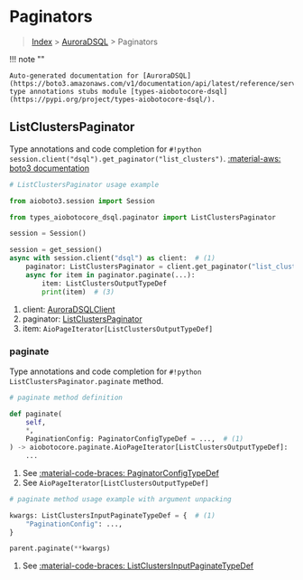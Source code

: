 # Paginators

> [Index](../README.md) > [AuroraDSQL](./README.md) > Paginators

!!! note ""

    Auto-generated documentation for [AuroraDSQL](https://boto3.amazonaws.com/v1/documentation/api/latest/reference/services/dsql.html#auroradsql)
    type annotations stubs module [types-aiobotocore-dsql](https://pypi.org/project/types-aiobotocore-dsql/).

## ListClustersPaginator

Type annotations and code completion for `#!python session.client("dsql").get_paginator("list_clusters")`.
[:material-aws: boto3 documentation](https://boto3.amazonaws.com/v1/documentation/api/latest/reference/services/dsql/paginator/ListClusters.html#AuroraDSQL.Paginator.ListClusters)

```python
# ListClustersPaginator usage example

from aioboto3.session import Session

from types_aiobotocore_dsql.paginator import ListClustersPaginator

session = Session()

session = get_session()
async with session.client("dsql") as client:  # (1)
    paginator: ListClustersPaginator = client.get_paginator("list_clusters")  # (2)
    async for item in paginator.paginate(...):
        item: ListClustersOutputTypeDef
        print(item)  # (3)
```

1. client: [AuroraDSQLClient](./client.md)
2. paginator: [ListClustersPaginator](./paginators.md#listclusterspaginator)
3. item: `AioPageIterator[ListClustersOutputTypeDef]`


### paginate

Type annotations and code completion for `#!python ListClustersPaginator.paginate` method.

```python
# paginate method definition

def paginate(
    self,
    *,
    PaginationConfig: PaginatorConfigTypeDef = ...,  # (1)
) -> aiobotocore.paginate.AioPageIterator[ListClustersOutputTypeDef]:  # (2)
    ...
```

1. See [:material-code-braces: PaginatorConfigTypeDef](./type_defs.md#paginatorconfigtypedef)
2. See `AioPageIterator[ListClustersOutputTypeDef]`


```python
# paginate method usage example with argument unpacking

kwargs: ListClustersInputPaginateTypeDef = {  # (1)
    "PaginationConfig": ...,
}

parent.paginate(**kwargs)
```

1. See [:material-code-braces: ListClustersInputPaginateTypeDef](./type_defs.md#listclustersinputpaginatetypedef)
